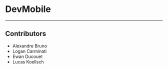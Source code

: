 # DevMobile
***
## Contributors
- Alexandre Bruno
- Logan Carminati
- Ewan Ducouet
- Lucas Koellsch
